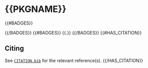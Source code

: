 # {{PKGNAME}}
{{#BADGES}}

{{/BADGES}}
{{#BADGES}}
{{.}}
{{/BADGES}}
{{#HAS_CITATION}}

## Citing

See [`CITATION.bib`](CITATION.bib) for the relevant reference(s).
{{/HAS_CITATION}}
